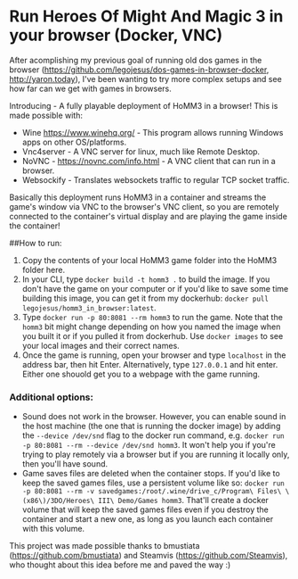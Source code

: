 # Run Heroes Of Might And Magic 3 in your browser (Docker, VNC)
After acomplishing my previous goal of running old dos games in the browser (https://github.com/legojesus/dos-games-in-browser-docker, http://yaron.today), I've been wanting to try more complex setups and see how far can we get with games in browsers. 

Introducing - A fully playable deployment of HoMM3 in a browser! 
This is made possible with: 
- Wine https://www.winehq.org/ - This program allows running Windows apps on other OS/platforms. 
- Vnc4server - A VNC server for linux, much like Remote Desktop. 
- NoVNC - https://novnc.com/info.html - A VNC client that can run in a browser. 
- Websockify - Translates websockets traffic to regular TCP socket traffic.

Basically this deployment runs HoMM3 in a container and streams the game's window via VNC to the browser's VNC client, so you are remotely connected to the container's virtual display and are playing the game inside the container!

##How to run: 
1. Copy the contents of your local HoMM3 game folder into the HoMM3 folder here.
2. In your CLI, type `docker build -t homm3 .` to build the image. If you don't have the game on your computer or if you'd like to save some time building this image, you can get it from my dockerhub: `docker pull legojesus/homm3_in_browser:latest`.
3. Type `docker run -p 80:8081 --rm homm3` to run the game. Note that the `homm3` bit might change depending on how you named the image when you built it or if you pulled it from dockerhub. Use `docker images` to see your local images and their correct names.
4. Once the game is running, open your browser and type `localhost` in the address bar, then hit Enter. Alternatively, type `127.0.0.1` and hit enter. Either one shouold get you to a webpage with the game running. 

### Additional options: 
 - Sound does not work in the browser. However, you can enable sound in the host machine (the one that is running the docker image) by adding the `--device /dev/snd` flag to the docker run command, e.g. `docker run -p 80:8081 --rm --device /dev/snd homm3`. It won't help you if you're trying to play remotely via a browser but if you are running it locally only, then you'll have sound. 
 - Game saves files are deleted when the container stops. If you'd like to keep the saved games files, use a persistent volume like so: `docker run -p 80:8081 --rm -v savedgames:/root/.wine/drive_c/Program\ Files\ \(x86\)/3DO/Heroes\ III\ Demo/Games homm3`. That'll create a docker volume that will keep the saved games files even if you destroy the container and start a new one, as long as you launch each container with this volume. 


This project was made possible thanks to bmustiata (https://github.com/bmustiata) and Steamvis (https://github.com/Steamvis), who thought about this idea before me and paved the way :)
